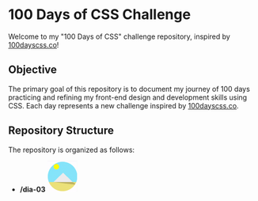# 100 Days of CSS Challenge

Welcome to my "100 Days of CSS" challenge repository, inspired by [100dayscss.co](https://100dayscss.co/)!

## Objective

The primary goal of this repository is to document my journey of 100 days practicing and refining my front-end design and development skills using CSS. Each day represents a new challenge inspired by [100dayscss.co](https://100dayscss.co/).

## Repository Structure

The repository is organized as follows:

- **/dia-03**  ![Day 3 Project](https://github.com/julianaraujo333/p-100dayscss/blob/main/gifs/day-3.gif)
